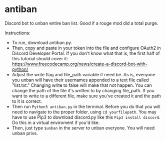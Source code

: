 # antiban
Discord bot to unban entire ban list. Good if a rouge mod did a total purge. 

Instructions: 
* To run, download antiban.py.
* Then, copy and paste in your token into the file and configure OAuth2 in Discord Developer Portal. If you don't know what that is, the first half of this tutorial should cover it: https://www.freecodecamp.org/news/create-a-discord-bot-with-python/
* Adjust the write flag and file_path variable if need be. As is, everyone you unban will have their usernames appended to a text file called "list.txt." Changing write to false will make that not happen. You can change the path of the file it's written to by changing file_path. If you want to write to a different file, make sure you've created it and the path to it is correct.
* Then run `Python3 antiban.py` in the terminal. Before you do that you will need to navigate to the proper folder, using `cd yourfilepath`. You may have to use Pip3 to download discord.py like this `Pip3 install discord`. Do this in a virtual enviroment if you'd like. 
* Then, just type `$unban` in the server to unban everyone. You will need unban privs. 
